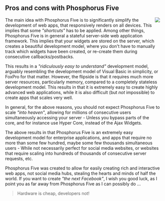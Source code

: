 ## Pros and cons with Phosphorus Five

<img style="margin-left:1rem; float:right;max-width: 20%;" src="/modules/hyper-ide/media/logo.svg" />

The main idea with Phosphorus Five is to significantly simplify the development of web apps, that responsively
renders on all devices. This implies that some _"shortcuts"_ has to be applied. Among other things, Phosphorus
Five is in general a stateful server-side web application framework. This implies that your widgets are stored
on the server, which creates a beautiful development model, where you don't have to manually track which
widgets have been created, or re-create them during consecutive callbacks/postbacks.

This results in a _"ridiculously easy to understand"_ development model, arguably resembling the
development model of Visual Basic in simplicity, or FoxPro for that matter. However, the flipside is
that it requires much more server resources, particularly memory, compared to a completely stateless development model.
This results in that it is extremely easy to create highly advanced web applications, while it is also difficult
(but _not_ impossible) to create apps that scales very well.

In general, for the above reasons, you should not expect Phosphorus Five to scale _"into heaven"_, allowing
for millions of consecutive users simultaneously accessing your server - Unless you bypass parts of the core,
and for instance use Hyper Core, instead of the Ajax Widgets.

The above results in that Phosphorus Five is an extremely easy development model for enterprise applications,
and apps that require no more than some few hundred, maybe some few thousands simultaneous users - While not
necessarily perfect for social media websites, or websites that require scaling into hundreds of thousands of
consecutive server requests, etc.

Phosphorus Five was created to allow for easily creating rich and interactive web apps, not social media hubs, stealing
the hearts and minds of half the world. If you want to create _"the next Facebook"_, I wish you good luck, as I
point you as far away from Phosphorus Five as I can possibly do ...

> Hardware is cheap, developers not!
